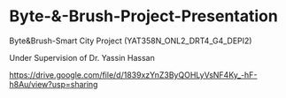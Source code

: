 # Byte-&-Brush-Project-Presentation
Byte&Brush-Smart City Project (YAT358N_ONL2_DRT4_G4_DEPI2)  

Under Supervision of Dr. Yassin Hassan

https://drive.google.com/file/d/1839xzYnZ3ByQOHLyVsNF4Ky_-hF-h8Au/view?usp=sharing
